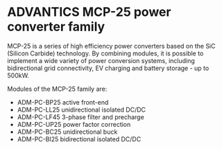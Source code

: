 # ADVANTICS MCP-25 power converter family

MCP-25 is a series of high efficiency power converters based on the SiC (Silicon Carbide) technology. By combining modules, it is possible to implement a wide variety of power conversion systems, including bidirectional grid connectivity, EV charging and battery storage - up to 500kW.

Modules of the MCP-25 family are:
- ADM-PC-BP25 active front-end
- ADM-PC-LL25 unidirectional isolated DC/DC
- ADM-PC-LF45 3-phase filter and precharge
- ADM-PC-UP25 power factor correction
- ADM-PC-BC25 unidirectional buck
- ADM-PC-BI25 bidirectional isolated DC/DC
